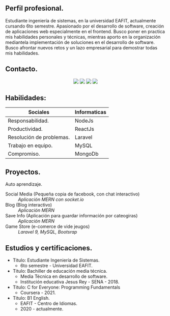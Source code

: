 ## Perfil profesional.

Estudiante ingeniería de sistemas, en la universidad EAFIT, actualmente cursando 6to semestre. Apasionado por el desarrollo de software, creación de aplicaciones web especialmente en el frontend. Busco poner en practica mis habilidades personales y técnicas, mientras aporto en la organización mediantela implementación de soluciones en el desarrollo de software. Busco afrontar nuevos retos y un lazo empresarial para demostrar todas mis habilidades.

## Contacto.

<p align="center">
  <a href="https://api.whatsapp.com/send?phone=573128949458&text=Hello%20Juan,%20I%20talk%20from%20github"><img src="https://img.shields.io/badge/WhatsApp-25D366?style=for-the-badge&logo=whatsapp&logoColor=white"></a>
  <a href="https://t.me/jpcortesg"><img src="https://img.shields.io/badge/Telegram-2CA5E0?style=for-the-badge&logo=telegram&logoColor=white"></a>
  <a href="https://www.linkedin.com/in/juan-pablo-cortes-gonzalez-b5ab591b8/"><img src="https://img.shields.io/badge/LinkedIn-0077B5?style=for-the-badge&logo=linkedin&logoColor=white"></a>
  <a href="https://github.com/jpcortesg1"><img src="https://img.shields.io/badge/GitHub-100000?style=for-the-badge&logo=github&logoColor=white"></a>
</p>
  
## Habilidades:

| Sociales                | Informaticas|
|-------------------------|-------------|
| Responsabilidad.        | NodeJs      |
| Productividad.          |ReactJs      |
| Resolución de problemas.| Laravel     | 
| Trabajo en equipo.      | MySQL       |
| Compromiso.             | MongoDb     |

## Proyectos.

Auto aprendizaje.

<dl>
  <dt>Social Media (Pequeña copia de facebook, con chat interactivo</em>)</dt>
    <dd><em>Aplicación MERN con socket.io</em></dd>
  <dt>Blog (Blog interactivo)</dt>
    <dd><em>Aplicación MERN</em></dd>
  <dt>Save Info (Aplicación para guardar información por cateogiras</em>)</dt>
    <dd><em>Aplicación MERN</em></dd>
  <dt>Game Store (e-comerce de vide jeugos)</dt>
    <dd><em>Laravel 9, MySQL, Bootsrap</em></dd>
</dl>

## Estudios y certificaciones.

* Titulo: Estudiante Ingeniería de Sistemas.
    * 6to semestre - Universidad EAFIT.
* Titulo: Bachiller de educación media técnica.
  * Media Técnica en desarrollo de software.
  * Institución educativa Jesus Rey - SENA - 2018.
* Titulo: C for Everyone: Programming Fundamentals
  * Coursera - 2021.
* Titulo: B1 English.
  * EAFIT - Centro de Idiomas.
  * 2020 - actualmente.
